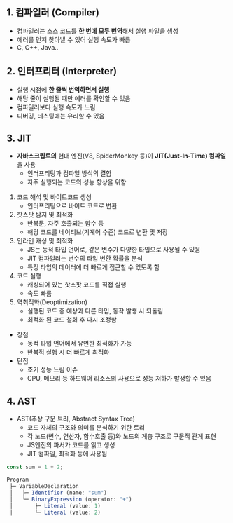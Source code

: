## **1. 컴파일러 (Compiler)**

- 컴파일러는 소스 코드를 **한 번에 모두 번역**해서 실행 파일을 생성
- 에러를 먼저 찾아낼 수 있어 실행 속도가 빠름
- C, C++, Java..

## **2. 인터프리터 (Interpreter)**

- 실행 시점에 **한 줄씩 번역하면서 실행**
- 해당 줄이 실행될 때만 에러를 확인할 수 있음
- 컴파일러보다 실행 속도가 느림
- 디버깅, 테스팅에는 유리할 수 있음

## 3. JIT

- **자바스크립트의** 현대 엔진(V8, SpiderMonkey 등)이 **JIT(Just-In-Time) 컴파일**을 사용
    - 인터프리팅과 컴파일 방식의 결합
    - 자주 실행되는 코드의 성능 향상을 위함

1. 코드 해석 및 바이트코드 생성
    - 인터프리팅으로 바이트 코드로 변환
2. 핫스팟 탐지 및 최적화
    - 반복문, 자주 호출되는 함수 등
    - 해당 코드를 네이티브(기계어 수준) 코드로 변환 및 저장
3. 인라인 캐싱 및 최적화
    - JS는 동적 타입 언어로, 같은 변수가 다양한 타입으로 사용될 수 있음
    - JIT 컴파일러는 변수의 타입 변환 확률을 분석
    - 특정 타입의 데이터에 더 빠르게 접근할 수 있도록 함
4. 코드 실행
    - 캐싱되어 있는 핫스팟 코드를 직접 실행
    - 속도 빠름
5. 역최적화(Deoptimization)
    - 실행된 코드 중 예상과 다른 타입, 동작 발생 시 되돌림
    - 최적화 된 코드 철회 후 다시 조정함

- 장점
    - 동적 타입 언어에서 유연한 최적화가 가능
    - 반복적 실행 시 더 빠르게 최적화
- 단점
    - 초기 성능 느림 이슈
    - CPU, 메모리 등 하드웨어 리소스의 사용으로 성능 저하가 발생할 수 있음

## 4. AST

- AST(추상 구문 트리, Abstract Syntax Tree)
    - 코드 자체의 구조와 의미를 분석하기 위한 트리
    - 각 노드(변수, 연산자, 함수호출 등)와 노드의 계층 구조로 구문적 관계 표현
    - JS엔진의 파서가 코드를 읽고 생성
    - JIT 컴파일, 최적화 등에 사용됨

```jsx
const sum = 1 + 2;
```

```jsx
Program
 ├─ VariableDeclaration
 │   ├─ Identifier (name: "sum")
 │   └─ BinaryExpression (operator: "+")
 │       ├─ Literal (value: 1)
 │       └─ Literal (value: 2)
```
